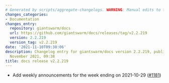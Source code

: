```yaml
---
# Generated by scripts/aggregate-changelogs. WARNING: Manual edits to this files will be overwritten.
changes_categories:
- Documentation
changes_entry:
  repository: giantswarm/docs
  url: https://github.com/giantswarm/docs/releases/tag/v2.2.219
  version: 2.2.219
  version_tag: v2.2.219
date: '2021-11-10T09:38:06'
description: Changelog entry for giantswarm/docs version 2.2.219, published on 10
  November 2021, 09:38
title: docs release v2.2.219
---
```


- Add weekly announcements for the week ending on 2021-10-29 ([#1181](https://github.com/giantswarm/docs/pull/1181))

